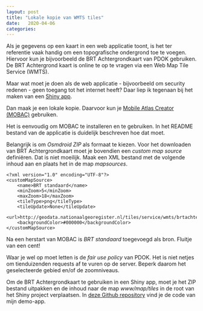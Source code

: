 ```yaml
---
layout: post
title: "Lokale kopie van WMTS tiles"
date:   2020-04-06
categories: 
---
```


Als je gegevens op een kaart in een web applicatie toont, is het ter referentie vaak handig om een topografische ondergrond toe te voegen. Hiervoor kun je bijvoorbeeld de BRT Achtergrondkaart van PDOK gebruiken. De BRT Achtergrond kaart is online te op te vragen via een Web Map Tile Service (WMTS).

Maar wat moet je doen als de web applicatie - bijvoorbeeld om security redenen - geen toegang tot het internet heeft? Daar liep ik tegenaan bij het maken van een [Shiny app](https://shiny.rstudio.com/).

Dan maak je een lokale kopie. Daarvoor kun je [Mobile Atlas Creator (MOBAC)](https://mobac.sourceforge.io/) gebruiken.

Het is eenvoudig om MOBAC te installeren en te gebruiken. In het README bestand van de applicatie is duidelijk beschreven hoe dat moet. 

Belangrijk is om _Osmdroid ZIP_ als formaat te kiezen. Voor het downloaden van BRT Achtergrondkaart moet je bovendien een _custom map source_ definiëren. Dat is niet moeilijk. Maak een XML bestand met de volgende inhoud aan en plaats het in de map _mapsources_. 

```
<?xml version="1.0" encoding="UTF-8"?>
<customMapSource>
	<name>BRT standaard</name>
	<minZoom>5</minZoom>
	<maxZoom>18</maxZoom>
	<tileType>png</tileType>
	<tileUpdate>None</tileUpdate>
	<url>http://geodata.nationaalgeoregister.nl/tiles/service/wmts/brtachtergrondkaart/EPSG:3857/{$z}/{$x}/{$y}.png</url>
	<backgroundColor>#000000</backgroundColor>
</customMapSource>
```

Na een herstart van MOBAC is _BRT standaard_ toegevoegd als bron. Fluitje van een cent!

Waar je wel op moet letten is de _fair use policy_ van PDOK. Het is niet netjes om tienduizenden requests af te vuren op de server. Beperk daarom het geselecteerde gebied en/of de zoomniveaus.

Om de BRT Achtergrondkaart te gebruiken in een Shiny app, moet je het ZIP bestand uitpakken en de inhoud naar de map _www/map/tiles_ in de root van het Shiny project verplaatsen. In [deze Github repository](https://github.com/FrieseWoudloper/demo_offline_tiles) vind je de code van mijn demo-app.

